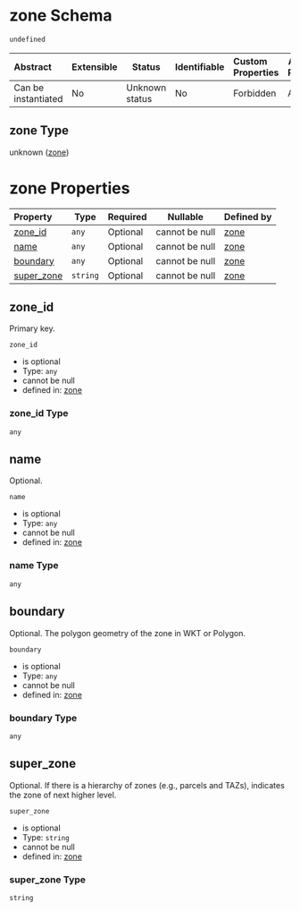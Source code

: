 # zone Schema

```txt
undefined
```




| Abstract            | Extensible | Status         | Identifiable | Custom Properties | Additional Properties | Access Restrictions | Defined In                                                            |
| :------------------ | ---------- | -------------- | ------------ | :---------------- | --------------------- | ------------------- | --------------------------------------------------------------------- |
| Can be instantiated | No         | Unknown status | No           | Forbidden         | Allowed               | none                | [zone.schema.json](../../out/zone.schema.json "open original schema") |

## zone Type

unknown ([zone](zone.md))

# zone Properties

| Property                  | Type     | Required | Nullable       | Defined by                                                               |
| :------------------------ | -------- | -------- | -------------- | :----------------------------------------------------------------------- |
| [zone_id](#zone_id)       | `any`    | Optional | cannot be null | [zone](zone-properties-zone_id.md "undefined#/properties/zone_id")       |
| [name](#name)             | `any`    | Optional | cannot be null | [zone](zone-properties-name.md "undefined#/properties/name")             |
| [boundary](#boundary)     | `any`    | Optional | cannot be null | [zone](zone-properties-boundary.md "undefined#/properties/boundary")     |
| [super_zone](#super_zone) | `string` | Optional | cannot be null | [zone](zone-properties-super_zone.md "undefined#/properties/super_zone") |

## zone_id

Primary key.


`zone_id`

-   is optional
-   Type: `any`
-   cannot be null
-   defined in: [zone](zone-properties-zone_id.md "undefined#/properties/zone_id")

### zone_id Type

`any`

## name

Optional.


`name`

-   is optional
-   Type: `any`
-   cannot be null
-   defined in: [zone](zone-properties-name.md "undefined#/properties/name")

### name Type

`any`

## boundary

Optional. The polygon geometry of the zone in WKT or Polygon.


`boundary`

-   is optional
-   Type: `any`
-   cannot be null
-   defined in: [zone](zone-properties-boundary.md "undefined#/properties/boundary")

### boundary Type

`any`

## super_zone

Optional. If there is a hierarchy of zones (e.g., parcels and TAZs), indicates the zone of next higher level.


`super_zone`

-   is optional
-   Type: `string`
-   cannot be null
-   defined in: [zone](zone-properties-super_zone.md "undefined#/properties/super_zone")

### super_zone Type

`string`
